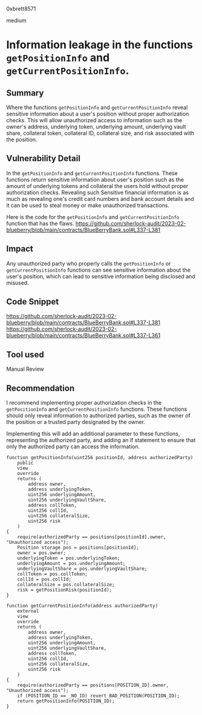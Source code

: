 0xbrett8571

medium

# Information leakage in the functions `getPositionInfo` and `getCurrentPositionInfo`.

## Summary
Where the functions `getPositionInfo` and `getCurrentPositionInfo` reveal sensitive information about a user's position without proper authorization checks. This will allow unauthorized access to information such as the owner's address, underlying token, underlying amount, underlying vault share, collateral token, collateral ID, collateral size, and risk associated with the position.

## Vulnerability Detail
In the `getPositionInfo` and `getCurrentPositionInfo` functions. These functions return sensitive information about user's position such as the amount of underlying tokens and collateral the users hold without proper authorization checks. Revealing such Sensitive financial information is as much as revealing one's credit card numbers and bank account details and it can be used to steal money or make unauthorized transactions.

Here is the code for the `getPositionInfo` and `getCurrentPositionInfo` function that has the flaws.
https://github.com/sherlock-audit/2023-02-blueberry/blob/main/contracts/BlueBerryBank.sol#L337-L381

## Impact
Any unauthorized party who properly calls the `getPositionInfo` or `getCurrentPositionInfo` functions can see sensitive information about the user's position, which can lead to sensitive information being disclosed and misused.

## Code Snippet
https://github.com/sherlock-audit/2023-02-blueberry/blob/main/contracts/BlueBerryBank.sol#L337-L381
https://github.com/sherlock-audit/2023-02-blueberry/blob/main/contracts/BlueBerryBank.sol#L337-L361

## Tool used

Manual Review

## Recommendation
I recommend implementing proper authorization checks in the `getPositionInfo` and `getCurrentPositionInfo` functions. 
These functions should only reveal information to authorized parties, such as the owner of the position or a trusted party designated by the owner.

Implementing this will add an additional parameter to these functions, representing the authorized party, and adding an if statement to ensure that only the authorized party can access the information.
```solidity
function getPositionInfo(uint256 positionId, address authorizedParty)
    public
    view
    override
    returns (
        address owner,
        address underlyingToken,
        uint256 underlyingAmount,
        uint256 underlyingVaultShare,
        address collToken,
        uint256 collId,
        uint256 collateralSize,
        uint256 risk
    )
{
    require(authorizedParty == positions[positionId].owner, "Unauthorized access");
    Position storage pos = positions[positionId];
    owner = pos.owner;
    underlyingToken = pos.underlyingToken;
    underlyingAmount = pos.underlyingAmount;
    underlyingVaultShare = pos.underlyingVaultShare;
    collToken = pos.collToken;
    collId = pos.collId;
    collateralSize = pos.collateralSize;
    risk = getPositionRisk(positionId);
}

function getCurrentPositionInfo(address authorizedParty)
    external
    view
    override
    returns (
        address owner,
        address underlyingToken,
        uint256 underlyingAmount,
        uint256 underlyingVaultShare,
        address collToken,
        uint256 collId,
        uint256 collateralSize,
        uint256 risk
    )
{
    require(authorizedParty == positions[POSITION_ID].owner, "Unauthorized access");
    if (POSITION_ID == _NO_ID) revert BAD_POSITION(POSITION_ID);
    return getPositionInfo(POSITION_ID);
}
```